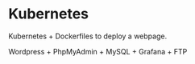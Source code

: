 # Kubernetes
Kubernetes + Dockerfiles to deploy a webpage.

Wordpress + PhpMyAdmin + MySQL + Grafana + FTP
